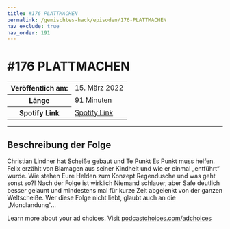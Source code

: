 ```yaml
---
title: #176 PLATTMACHEN
permalink: /gemischtes-hack/episoden/176-PLATTMACHEN
nav_exclude: true
nav_order: 191
---
```


# #176 PLATTMACHEN
<table class="resp-table dcf-table dcf-table-responsive dcf-table-bordered dcf-table-striped dcf-w-100%">
                    <tbody>
                        <tr>
                            <th scope="row">Veröffentlich am:</th>
                            <td data-label="Veröffentlich am:">15. März 2022</td>
                        </tr>
                        <tr>
                            <th scope="row">Länge </th>
                            <td data-label="Länge ">91 Minuten</td>
                        </tr><tr>
                                <th scope="row">Spotify Link</th>
                                <td data-label="Spotify Link"><a href="https://open.spotify.com/episode/1P3U1vthYQ7gI8ceJ1btLx">Spotify Link</a></td>
                            </tr></tbody>
                </table>

***

## Beschreibung der Folge

<div>
<p>Christian Lindner hat Scheiße gebaut und Te Punkt Es Punkt muss helfen. Felix erzählt von Blamagen aus seiner Kindheit und wie er einmal „entführt“ wurde. Wie stehen Eure Helden zum Konzept Regendusche und was geht sonst so?! Nach der Folge ist wirklich Niemand schlauer, aber Safe deutlich besser gelaunt und mindestens mal für kurze Zeit abgelenkt von der ganzen Weltscheiße. Wer diese Folge nicht liebt, glaubt auch an die „Mondlandung“…</p><p> </p><p>Learn more about your ad choices. Visit <a href="https://podcastchoices.com/adchoices" rel="nofollow">podcastchoices.com/adchoices</a></p>  
</div>

